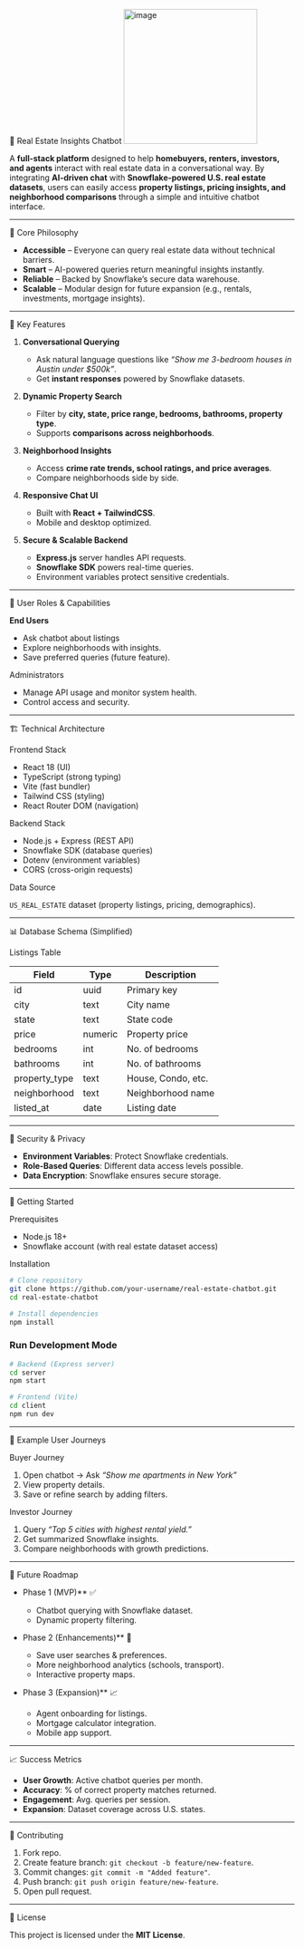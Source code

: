 

🏡 Real Estate Insights Chatbot
<img width="236" height="238" alt="image" src="https://github.com/user-attachments/assets/fd9b367d-3d9c-475d-b1d0-0771fc80fad3" />


A **full-stack platform** designed to help **homebuyers, renters, investors, and agents** interact with real estate data in a conversational way.
By integrating **AI-driven chat** with **Snowflake-powered U.S. real estate datasets**, users can easily access **property listings, pricing insights, and neighborhood comparisons** through a simple and intuitive chatbot interface.

---

🌟 Core Philosophy

* **Accessible** – Everyone can query real estate data without technical barriers.
* **Smart** – AI-powered queries return meaningful insights instantly.
* **Reliable** – Backed by Snowflake’s secure data warehouse.
* **Scalable** – Modular design for future expansion (e.g., rentals, investments, mortgage insights).

---

🎯 Key Features

1. **Conversational Querying**

   * Ask natural language questions like *“Show me 3-bedroom houses in Austin under \$500k”*.
   * Get **instant responses** powered by Snowflake datasets.

2. **Dynamic Property Search**

   * Filter by **city, state, price range, bedrooms, bathrooms, property type**.
   * Supports **comparisons across neighborhoods**.

3. **Neighborhood Insights**

   * Access **crime rate trends, school ratings, and price averages**.
   * Compare neighborhoods side by side.

4. **Responsive Chat UI**

   * Built with **React + TailwindCSS**.
   * Mobile and desktop optimized.

5. **Secure & Scalable Backend**

   * **Express.js** server handles API requests.
   * **Snowflake SDK** powers real-time queries.
   * Environment variables protect sensitive credentials.

---

👥 User Roles & Capabilities

**End Users**

* Ask chatbot about listings
* Explore neighborhoods with insights.
* Save preferred queries (future feature).


Administrators

* Manage API usage and monitor system health.
* Control access and security.

---

🏗️ Technical Architecture

Frontend Stack

* React 18 (UI)
* TypeScript (strong typing)
* Vite (fast bundler)
* Tailwind CSS (styling)
* React Router DOM (navigation)

Backend Stack

* Node.js + Express (REST API)
* Snowflake SDK (database queries)
* Dotenv (environment variables)
* CORS (cross-origin requests)

Data Source

`US_REAL_ESTATE` dataset (property listings, pricing, demographics).

---

📊 Database Schema (Simplified)

Listings Table

| Field          | Type    | Description        |
| -------------- | ------- | ------------------ |
| id             | uuid    | Primary key        |
| city           | text    | City name          |
| state          | text    | State code         |
| price          | numeric | Property price     |
| bedrooms       | int     | No. of bedrooms    |
| bathrooms      | int     | No. of bathrooms   |
| property\_type | text    | House, Condo, etc. |
| neighborhood   | text    | Neighborhood name  |
| listed\_at     | date    | Listing date       |

---

🔐 Security & Privacy

* **Environment Variables**: Protect Snowflake credentials.
* **Role-Based Queries**: Different data access levels possible.
* **Data Encryption**: Snowflake ensures secure storage.

---

🚀 Getting Started

Prerequisites

* Node.js 18+
* Snowflake account (with real estate dataset access)

Installation

```bash
# Clone repository
git clone https://github.com/your-username/real-estate-chatbot.git
cd real-estate-chatbot

# Install dependencies
npm install
```

### Run Development Mode

```bash
# Backend (Express server)
cd server
npm start

# Frontend (Vite)
cd client
npm run dev
```

---

📱 Example User Journeys

Buyer Journey

1. Open chatbot → Ask *“Show me apartments in New York”*
2. View property details.
3. Save or refine search by adding filters.

Investor Journey

1. Query *“Top 5 cities with highest rental yield.”*
2. Get summarized Snowflake insights.
3. Compare neighborhoods with growth predictions.

---

🔮 Future Roadmap

* Phase 1 (MVP)** ✅

  * Chatbot querying with Snowflake dataset.
  * Dynamic property filtering.

* Phase 2 (Enhancements)** 🚧

  * Save user searches & preferences.
  * More neighborhood analytics (schools, transport).
  * Interactive property maps.

* Phase 3 (Expansion)** 📈

  * Agent onboarding for listings.
  * Mortgage calculator integration.
  * Mobile app support.

---

📈 Success Metrics

* **User Growth**: Active chatbot queries per month.
* **Accuracy**: % of correct property matches returned.
* **Engagement**: Avg. queries per session.
* **Expansion**: Dataset coverage across U.S. states.

---

🤝 Contributing

1. Fork repo.
2. Create feature branch: `git checkout -b feature/new-feature`.
3. Commit changes: `git commit -m "Added feature"`.
4. Push branch: `git push origin feature/new-feature`.
5. Open pull request.

---

📄 License

This project is licensed under the **MIT License**.
